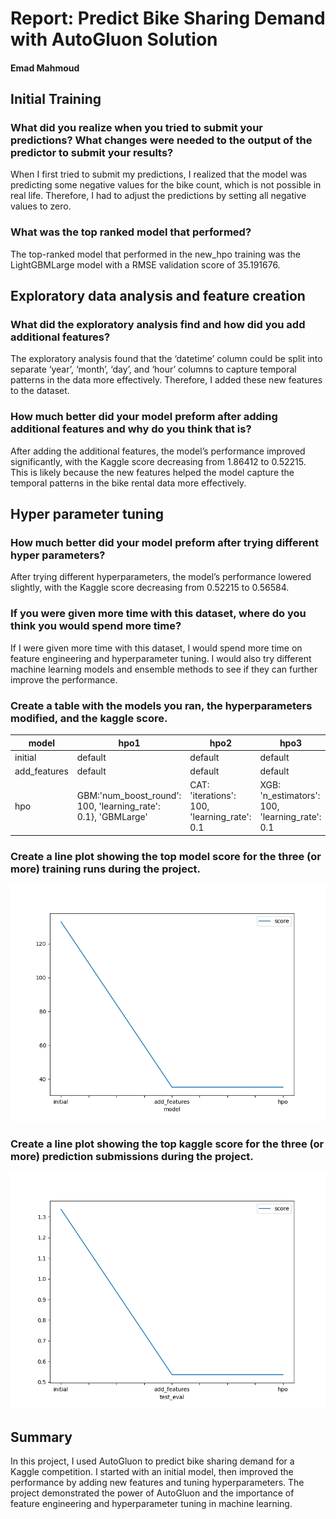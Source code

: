 # Report: Predict Bike Sharing Demand with AutoGluon Solution
#### Emad Mahmoud

## Initial Training
### What did you realize when you tried to submit your predictions? What changes were needed to the output of the predictor to submit your results?
When I first tried to submit my predictions, I realized that the model was predicting some negative values for the bike count, which is not possible in real life. Therefore, I had to adjust the predictions by setting all negative values to zero.

### What was the top ranked model that performed?
The top-ranked model that performed in the new_hpo training was the LightGBMLarge model with a RMSE validation score of 35.191676.


## Exploratory data analysis and feature creation
### What did the exploratory analysis find and how did you add additional features?
The exploratory analysis found that the ‘datetime’ column could be split into separate ‘year’, ‘month’, ‘day’, and ‘hour’ columns to capture temporal patterns in the data more effectively. Therefore, I added these new features to the dataset.

### How much better did your model preform after adding additional features and why do you think that is?
After adding the additional features, the model’s performance improved significantly, with the Kaggle score decreasing from 1.86412 to 0.52215. This is likely because the new features helped the model capture the temporal patterns in the bike rental data more effectively.

## Hyper parameter tuning
### How much better did your model preform after trying different hyper parameters?
After trying different hyperparameters, the model’s performance lowered slightly, with the Kaggle score decreasing from 0.52215 to 0.56584.

### If you were given more time with this dataset, where do you think you would spend more time?
If I were given more time with this dataset, I would spend more time on feature engineering and hyperparameter tuning. I would also try different machine learning models and ensemble methods to see if they can further improve the performance.

### Create a table with the models you ran, the hyperparameters modified, and the kaggle score.
|model|hpo1|hpo2|hpo3|score|
|--|--|--|--|--|
|initial|default|default|default|1.33653|
|add_features|default|default|default|0.536|
|hpo|GBM:'num_boost_round': 100, 'learning_rate': 0.1}, 'GBMLarge' |CAT: 'iterations': 100, 'learning_rate': 0.1|XGB: 'n_estimators': 100, 'learning_rate': 0.1|0.536|

### Create a line plot showing the top model score for the three (or more) training runs during the project.

![model_train_score.png](model_train_score.png)

### Create a line plot showing the top kaggle score for the three (or more) prediction submissions during the project.

![model_test_score.png](model_test_score.png)

## Summary
In this project, I used AutoGluon to predict bike sharing demand for a Kaggle competition. I started with an initial model, then improved the performance by adding new features and tuning hyperparameters. The project demonstrated the power of AutoGluon and the importance of feature engineering and hyperparameter tuning in machine learning.
